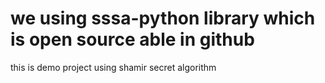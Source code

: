 # we using sssa-python library which is open source able in github

this is demo project using shamir secret algorithm


